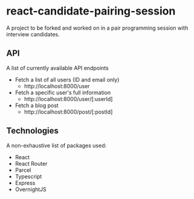 # react-candidate-pairing-session
A project to be forked and worked on in a pair programming session with interview candidates.

## API

A list of currently available API endpoints
- Fetch a list of all users (ID and email only)
    - http://localhost:8000/user
- Fetch a specific user's full information
    - http://localhost:8000/user/[:userId]
- Fetch a blog post      
    - http://localhost:8000/post/[:postId]

## Technologies

A non-exhaustive list of packages used:
- React
- React Router
- Parcel
- Typescript
- Express
- OvernightJS

